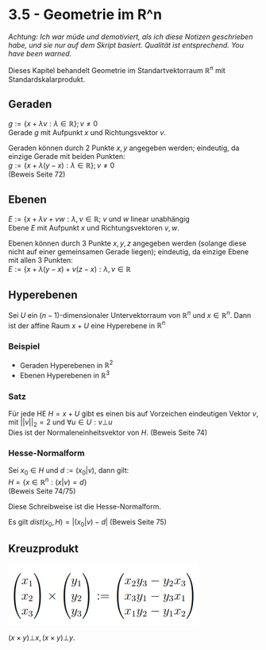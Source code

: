 # 3.5 - Geometrie im R^n
*Achtung: Ich war müde und demotiviert, als ich diese Notizen geschrieben habe,*
*und sie nur auf dem Skript basiert. Qualität ist entsprechend.*
*You have been warned.*

Dieses Kapitel behandelt Geometrie im Standartvektorraum $\mathbb{R}^n$ mit
Standardskalarprodukt.


## Geraden
$g := \{ x + \lambda v : \lambda \in \mathbb{R} \}; v \not= 0$  
Gerade $g$ mit Aufpunkt $x$ und Richtungsvektor $v$.

Geraden können durch 2 Punkte $x,y$ angegeben werden; eindeutig, da einzige
Gerade mit beiden Punkten:  
$g := \{ x + \lambda (y- x) : \lambda \in \mathbb{R} \}; v \not= 0$  
(Beweis Seite 72)


## Ebenen
$E := \{ x + \lambda v + \nu w : \lambda,\nu \in \mathbb{R}$; $v$ und $w$
linear unabhängig  
Ebene $E$ mit Aufpunkt $x$ und Richtungsvektoren $v, w$.

Ebenen können durch 3 Punkte $x,y,z$ angegeben werden (solange diese nicht auf
einer gemeinsamen Gerade liegen); eindeutig, da einzige Ebene mit allen
3 Punkten:  
$E := \{ x + \lambda (y-x) + \nu (z-x) : \lambda,\nu \in \mathbb{R}$


## Hyperebenen
Sei $U$ ein $(n − 1)$-dimensionaler Untervektorraum von $\mathbb{R}^n$ und
$x \in \mathbb{R}^n$. Dann ist der affine Raum $x + U$ eine Hyperebene in
$\mathbb{R}^n$

### Beispiel
- Geraden Hyperebenen in $\mathbb{R}^2$
- Ebenen Hyperebenen in $\mathbb{R}^3$

### Satz
Für jede HE $H = x + U$ gibt es einen bis auf Vorzeichen eindeutigen Vektor
$v$, mit $||v||_2 = 2$ und $\forall u \in U: v \bot u$  
Dies ist der Normaleneinheitsvektor von $H$. (Beweis Seite 74)

### Hesse-Normalform
Sei $x_0 \in H$ und $d := (x_0|v)$, dann gilt:  
$H = \{ x \in \mathbb{R}^n: (x|v) = d \}$  
(Beweis Seite 74/75)

Diese Schreibweise ist die Hesse-Normalform.

Es gilt $dist(x_0, H) = |(x_0|v) - d|$ (Beweis Seite 75)


## Kreuzprodukt
![](3.5/kreuz.png)

$(x \times y) \bot x, (x \times y) \bot y$.
